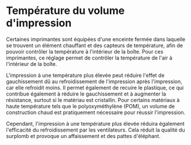 Température du volume d'impression
====
Certaines imprimantes sont équipées d'une enceinte fermée dans laquelle se trouvent un élément chauffant et des capteurs de température, afin de pouvoir contrôler la température à l'intérieur de la boîte. Pour ces imprimantes, ce réglage permet de contrôler la température de l'air à l'intérieur de la boîte.

L'impression à une température plus élevée peut réduire l'effet de gauchissement dû au refroidissement de l'impression après l'impression, car elle refroidit moins. Il permet également de recuire le plastique, ce qui contribue également à réduire le gauchissement et à augmenter la résistance, surtout si le matériau est cristallin. Pour certains matériaux à haute température tels que le polyoxyméthylène (POM), un volume de construction chaud est pratiquement nécessaire pour réussir l'impression.

Cependant, l'impression à une température plus élevée réduira également l'efficacité du refroidissement par les ventilateurs. Cela réduit la qualité du surplomb et provoque un affaissement et des pattes d'éléphant.
